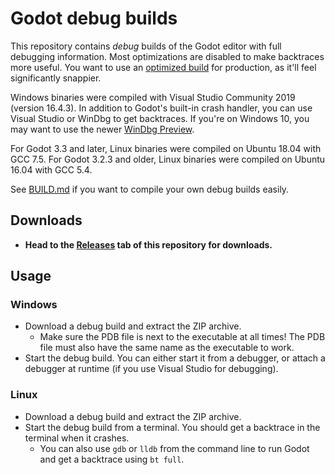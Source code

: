 # Godot debug builds

This repository contains *debug* builds of the Godot editor with full debugging
information. Most optimizations are disabled to make backtraces more useful.
You want to use an [optimized build](https://godotengine.org/download/) for
production, as it'll feel significantly snappier.

Windows binaries were compiled with Visual Studio Community 2019 (version
16.4.3). In addition to Godot's built-in crash handler, you can use Visual
Studio or WinDbg to get backtraces. If you're on Windows 10, you may want to use
the newer
[WinDbg Preview](https://docs.microsoft.com/en-us/windows-hardware/drivers/debugger/debugger-download-tools).

For Godot 3.3 and later, Linux binaries were compiled on Ubuntu 18.04 with GCC 7.5.
For Godot 3.2.3 and older, Linux binaries were compiled on Ubuntu 16.04 with GCC 5.4.

See [BUILD.md](BUILD.md) if you want to compile your own debug builds easily.

## Downloads

- **Head to the [Releases](https://github.com/Calinou/godot-debug-builds/releases)
  tab of this repository for downloads.**

## Usage

### Windows

- Download a debug build and extract the ZIP archive.
  - Make sure the PDB file is next to the executable at all times! The PDB file
    must also have the same name as the executable to work.
- Start the debug build. You can either start it from a debugger, or attach a
  debugger at runtime (if you use Visual Studio for debugging).

### Linux

- Download a debug build and extract the ZIP archive.
- Start the debug build from a terminal. You should get a backtrace in
  the terminal when it crashes.
  - You can also use `gdb` or `lldb` from the command line to run Godot and
    get a backtrace using `bt full`.
